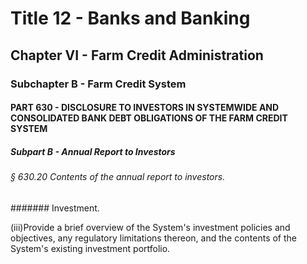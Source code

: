 
# Title 12 - Banks and Banking
## Chapter VI - Farm Credit Administration
### Subchapter B - Farm Credit System
#### PART 630 - DISCLOSURE TO INVESTORS IN SYSTEMWIDE AND CONSOLIDATED BANK DEBT OBLIGATIONS OF THE FARM CREDIT SYSTEM
##### Subpart B - Annual Report to Investors
###### § 630.20 Contents of the annual report to investors.
####### Investment.

(iii)Provide a brief overview of the System's investment policies and objectives, any regulatory limitations thereon, and the contents of the System's existing investment portfolio.
